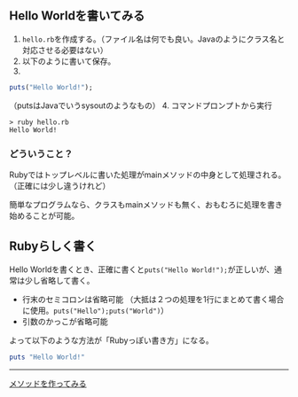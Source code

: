 ## Hello Worldを書いてみる
1. `hello.rb`を作成する。（ファイル名は何でも良い。Javaのようにクラス名と対応させる必要はない）
2. 以下のように書いて保存。
3. 

   ```ruby
   puts("Hello World!");
   ```
   （putsはJavaでいうsysoutのようなもの）
4. コマンドプロンプトから実行

   ```dos
   > ruby hello.rb
   Hello World!
   ```

### どういうこと？
Rubyではトップレベルに書いた処理がmainメソッドの中身として処理される。（正確には少し違うけれど）

簡単なプログラムなら、クラスもmainメソッドも無く、おもむろに処理を書き始めることが可能。


## Rubyらしく書く
Hello Worldを書くとき、正確に書くと`puts("Hello World!");`が正しいが、通常は少し省略して書く。
* 行末のセミコロンは省略可能
  （大抵は２つの処理を1行にまとめて書く場合に使用。`puts("Hello");puts("World")`）
* 引数のかっこが省略可能

よって以下のような方法が「Rubyっぽい書き方」になる。
```ruby
puts "Hello World!"
```

----
[メソッドを作ってみる](04_method.md)

